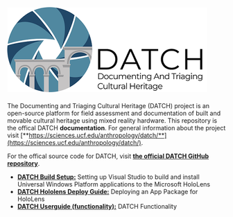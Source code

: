 ![](images/logo_small.png)
---

The Documenting and Triaging Cultural Heritage (DATCH) project is an open-source platform for field assessment and documentation of built and movable cultural heritage using mixed reality hardware. This repository is the offical DATCH **documentation**. For general information about the project visit [**https://sciences.ucf.edu/anthropology/datch/**](https://sciences.ucf.edu/anthropology/datch/).

For the offical source code for DATCH, visit [**the official DATCH GitHub repository**](https://github.com/datch-ucf/datch).

* [**DATCH Build Setup:**](build-setup.md)  Setting up Visual Studio to build and install Universal Windows Platform applications to the Microsoft HoloLens
* [**DATCH Hololens Deploy Guide:**](deploying-hololens.md) Deploying an App Package for HoloLens 
* [**DATCH Userguide (functionality):**](datch-functionality.md) DATCH Functionality 